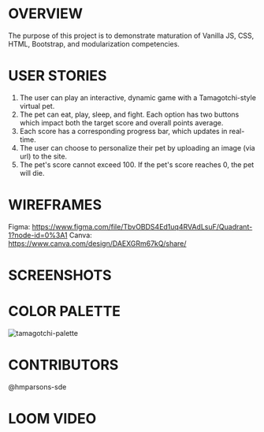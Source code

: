 # OVERVIEW

The purpose of this project is to demonstrate maturation of Vanilla JS, CSS, HTML, Bootstrap, and modularization competencies. 

# USER STORIES

1. The user can play an interactive, dynamic game with a Tamagotchi-style virtual pet.
2. The pet can eat, play, sleep, and fight. Each option has two buttons which impact both the target score and overall points average.
3. Each score has a corresponding progress bar, which updates in real-time. 
4. The user can choose to personalize their pet by uploading an image (via url) to the site.
5. The pet's score cannot exceed 100. If the pet's score reaches 0, the pet will die. 

# WIREFRAMES

Figma: https://www.figma.com/file/TbvOBDS4Ed1uq4RVAdLsuF/Quadrant-1?node-id=0%3A1
Canva: https://www.canva.com/design/DAEXGRm67kQ/share/

# SCREENSHOTS

# COLOR PALETTE

![tamagotchi-palette](https://user-images.githubusercontent.com/67122062/109096732-b1f1ce00-76e3-11eb-9d80-9ea018fa5119.png)

# CONTRIBUTORS

@hmparsons-sde

# LOOM VIDEO
